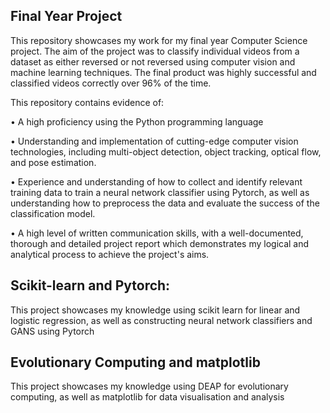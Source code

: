 ﻿## Final Year Project

This repository showcases my work for my final year Computer Science project. The aim of the project was to classify individual videos from a dataset as either reversed or not reversed using computer vision and machine learning techniques. The final product was highly successful and classified videos correctly over 96% of the time.

This repository contains evidence of:

• A high proficiency using the Python programming language

• Understanding and implementation of cutting-edge computer vision technologies, including multi-object detection, object tracking, optical flow, and pose estimation.

• Experience and understanding of how to collect and identify relevant training data to train a neural network classifier using Pytorch, as well as understanding how to preprocess the data and evaluate the success of the classification model. 

• A high level of written communication skills, with a well-documented, thorough and detailed project report which demonstrates my logical and analytical process to achieve the project's aims.  

## Scikit-learn and Pytorch: 

This project showcases my knowledge using scikit learn for linear and logistic regression, as well as constructing neural network classifiers and GANS using Pytorch

## Evolutionary Computing and matplotlib

This project showcases my knowledge using DEAP for evolutionary computing, as well as matplotlib for data visualisation and analysis
